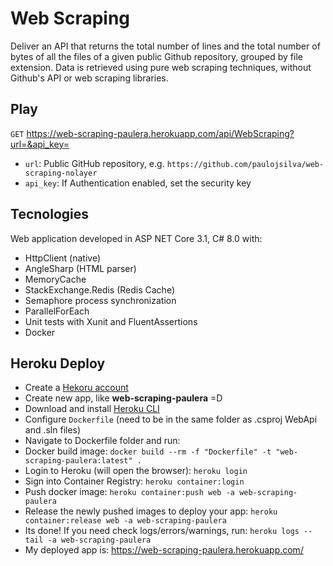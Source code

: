 # Web Scraping

Deliver an API that returns the total number of lines and the total number of bytes of all the files of a given public Github repository, grouped by file extension.
Data is retrieved using pure web scraping techniques, without Github's API or web scraping libraries.

## Play

``GET`` https://web-scraping-paulera.herokuapp.com/api/WebScraping?url=&api_key=

- ``url``: Public GitHub repository, e.g. `https://github.com/paulojsilva/web-scraping-nolayer`
- ``api_key``: If Authentication enabled, set the security key

## Tecnologies

Web application developed in ASP NET Core 3.1, C# 8.0 with:

- HttpClient (native)
- AngleSharp (HTML parser)
- MemoryCache
- StackExchange.Redis (Redis Cache)
- Semaphore process synchronization
- ParallelForEach
- Unit tests with Xunit and FluentAssertions
- Docker

## Heroku Deploy

- Create a [Hekoru account](https://www.heroku.com/)
- Create new app, like **web-scraping-paulera** =D
- Download and install [Heroku CLI](https://devcenter.heroku.com/articles/heroku-command-line)
- Configure ``Dockerfile`` (need to be in the same folder as .csproj WebApi and .sln files)
- Navigate to Dockerfile folder and run:
- Docker build image: ``docker build --rm -f "Dockerfile" -t "web-scraping-paulera:latest" .``
- Login to Heroku (will open the browser): ``heroku login``
- Sign into Container Registry: ``heroku container:login``
- Push docker image: ``heroku container:push web -a web-scraping-paulera``
- Release the newly pushed images to deploy your app: ``heroku container:release web -a web-scraping-paulera``
- Its done! If you need check logs/errors/warnings, run: ``heroku logs --tail -a web-scraping-paulera``
- My deployed app is: https://web-scraping-paulera.herokuapp.com/